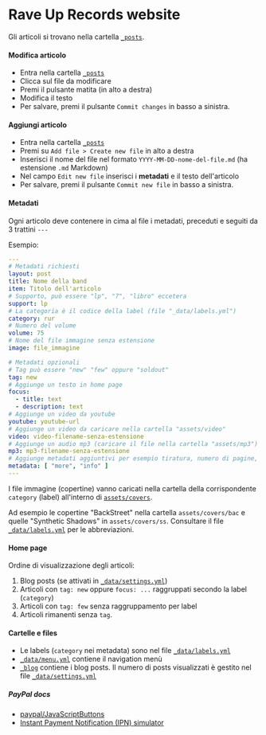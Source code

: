 # Rave Up Records website

Gli articoli si trovano nella cartella [`_posts`](https://github.com/raveup/raveup.github.io/tree/master/_posts).

#### Modifica articolo

- Entra nella cartella [`_posts`](https://github.com/raveup/raveup.github.io/tree/master/_posts)
- Clicca sul file da modificare
- Premi il pulsante matita (in alto a destra)
- Modifica il testo
- Per salvare, premi il pulsante `Commit changes` in basso a sinistra.

#### Aggiungi articolo

- Entra nella cartella [`_posts`](https://github.com/raveup/raveup.github.io/tree/master/_posts)
- Premi su `Add file > Create new file` in alto a destra
- Inserisci il nome del file nel formato `YYYY-MM-DD-nome-del-file.md` (ha estensione `.md` Markdown)
- Nel campo `Edit new file` inserisci i **metadati** e il testo dell'articolo
- Per salvare, premi il pulsante `Commit new file` in basso a sinistra.

#### Metadati

Ogni articolo deve contenere in cima al file i metadati, preceduti e seguiti da 3 trattini `---`

Esempio:

```yml
---
# Metadati richiesti
layout: post
title: Nome della band
item: Titolo dell'articolo
# Supporto, può essere "lp", "7", "libro" eccetera
support: lp
# La categoria è il codice della label (file "_data/labels.yml")
category: rur
# Numero del volume
volume: 75
# Nome del file immagine senza estensione
image: file_immagine

# Metadati opzionali
# Tag può essere "new" "few" oppure "soldout"
tag: new
# Aggiunge un testo in home page
focus:
  - title: text
  - description: text
# Aggiunge un video da youtube
youtube: youtube-url
# Aggiunge un video da caricare nella cartella "assets/video"
video: video-filename-senza-estensione
# Aggiunge un audio mp3 (caricare il file nella cartella "assets/mp3")
mp3: mp3-filename-senza-estensione
# Aggiunge metadati aggiuntivi per esempio tiratura, numero di pagine, eccetera
metadata: [ "more", "info" ]
---
```

I file immagine (copertine) vanno caricati nella cartella della corrispondente `category` (label) all'interno di [`assets/covers`](https://github.com/raveup/raveup.github.io/tree/master/assets/covers).

Ad esempio le copertine "BackStreet" nella cartella `assets/covers/bac` e quelle "Synthetic Shadows" in `assets/covers/ss`. Consultare il file [`_data/labels.yml`](https://github.com/raveup/raveup.github.io/blob/master/_data/labels.yml) per le abbreviazioni.

#### Home page

Ordine di visualizzazione degli articoli:

1. Blog posts (se attivati in [`_data/settings.yml`](https://github.com/raveup/raveup.github.io/blob/master/_data/settings.yml))
2. Articoli con `tag: new` oppure `focus: ...` raggruppati secondo la label (`category`)
3. Articoli con `tag: few` senza raggruppamento per label
4. Articoli rimanenti senza `tag`.

#### Cartelle e files

- Le labels (`category` nei metadata) sono nel file [`_data/labels.yml`](https://github.com/raveup/raveup.github.io/blob/master/_data/labels.yml)
- [`_data/menu.yml`](https://github.com/raveup/raveup.github.io/blob/master/_data/menu.yml) contiene il navigation menù
- [`_blog`](https://github.com/raveup/raveup.github.io/tree/master/_blog) contiene i blog posts. Il numero di posts visualizzati è gestito nel file [`_data/settings.yml`](https://github.com/raveup/raveup.github.io/blob/master/_data/settings.yml)

##### PayPal docs

- [paypal/JavaScriptButtons](https://github.com/paypal/JavaScriptButtons)
- [Instant Payment Notification (IPN) simulator](https://developer.paypal.com/webapps/developer/applications/ipn_simulator)
